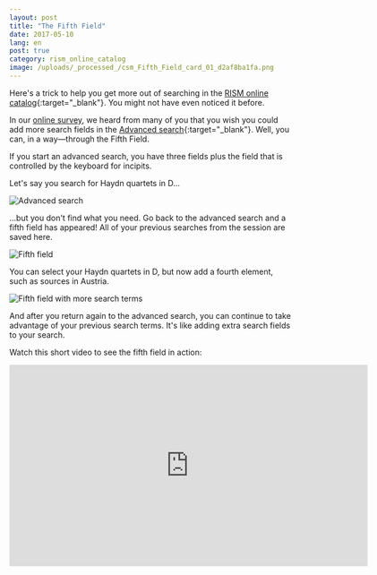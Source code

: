 ```yaml
---
layout: post
title: "The Fifth Field"
date: 2017-05-10
lang: en
post: true
category: rism_online_catalog
image: /uploads/_processed_/csm_Fifth_Field_card_01_d2af8ba1fa.png
---
```



Here's a trick to help you get more out of searching in the [RISM online catalog](https://opac.rism.info/){:target="_blank"}. You might not have even noticed it before.

In our [online survey](/community/survey-2014-2015.html "Opens internal link in current window"), we heard from many of you that you wish you could add more search fields in the [Advanced search](https://opac.rism.info/metaopac/start.do?View=rism&SearchType=2&Language=en){:target="_blank"}. Well, you can, in a way—through the Fifth Field.

If you start an advanced search, you have three fields plus the field that is controlled by the keyboard for incipits.

Let's say you search for Haydn quartets in D...

![Advanced search](http://rism.info/fileadmin/content/news/Fuenftes_Feld1.jpg)

...but you don't find what you need. Go back to the advanced search and a fifth field has appeared! All of your previous searches from the session are saved here.

![Fifth field](http://rism.info/fileadmin/content/news/Fuenftes_Feld2_1010_x_395.jpg)

You can select your Haydn quartets in D, but now add a fourth element, such as sources in Austria.

![Fifth field with more search terms](http://rism.info/fileadmin/content/news/Fuenftes_Feld3_1007_x_363.jpg)


And after you return again to the advanced search, you can continue to take advantage of your previous search terms. It's like adding extra search fields to your search.



Watch this short video to see the fifth field in action:

<iframe src="https://www.youtube.com/embed/Qboev7w_QJI?ecver=2" width="640" height="360" frameborder="0" allowfullscreen></iframe>



<script type="text/javascript">var switchTo5x=true;</script><script type="text/javascript" src="http://w.sharethis.com/button/buttons.js"></script><script type="text/javascript">stLight.options({publisher: "9b601438-1ce1-49d8-bfd7-9cff5df54c17", doNotHash: false, doNotCopy: false, hashAddressBar: false});</script>